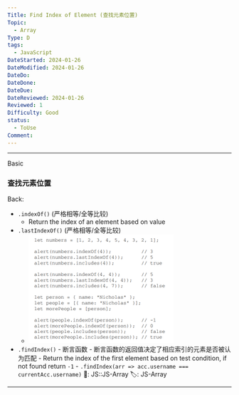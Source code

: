 ```yaml
---
Title: Find Index of Element (查找元素位置)
Topic:
  - Array
Type: D
tags:
  - JavaScript
DateStarted: 2024-01-26
DateModified: 2024-01-26
DateDo:
DateDone:
DateDue:
DateReviewed: 2024-01-26
Reviewed: 1
Difficulty: Good
status:
  - ToUse
Comment:
---
```


---

Basic

### 查找元素位置

Back:

- `.indexOf()` (严格相等/全等比较)
  - Return the index of an element based on value
- `.lastIndexOf()` (严格相等/全等比较)
  - ![](z-Assets/Paste%20image%201691284203252image.png)
- `.findIndex()` - 断言函数 - 断言函数的返回值决定了相应索引的元素是否被认为匹配 - Return the index of the first element based on test condition, if not found return `-1` - `.findIndex(arr => acc.username === currentAcc.username)`
📌: JS::JS-Array
🏷️: JS-Array
<!--ID: 1706600287380-->

---
